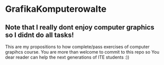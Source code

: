 # GrafikaKomputerowaIte

## Note that I really dont enjoy computer graphics so I didnt do all tasks!

This are my propositions to how complete/pass exercises of computer grapihcs course. You are more than welcome to commit to this repo so You dear reader can help the next generations of ITE students :))
